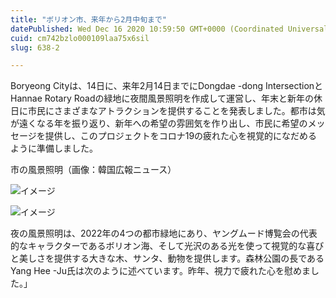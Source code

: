 ```yaml
---
title: "ボリオン市、来年から2月中旬まで"
datePublished: Wed Dec 16 2020 10:59:50 GMT+0000 (Coordinated Universal Time)
cuid: cm742bzlo000109laa75x6sil
slug: 638-2

---
```



Boryeong Cityは、14日に、来年2月14日までにDongdae -dong IntersectionとHannae Rotary Roadの緑地に夜間風景照明を作成して運営し、年末と新年の休日に市民にさまざまなアトラクションを提供することを発表しました。都市は気が遠くなる年を振り返り、新年への希望の雰囲気を作り出し、市民に希望のメッセージを提供し、このプロジェクトをコロナ19の疲れた心を視覚的になだめるように準備しました。

市の風景照明（画像：韓国広報ニュース）

![イメージ](https://cdn.hashnode.com/res/hashnode/image/upload/v1739494865637/ced2c00a-8de5-471e-9296-70dbde527d3a.jpeg)

![イメージ](https://cdn.hashnode.com/res/hashnode/image/upload/v1739494867688/0d4cbcc6-07a5-4cd5-99de-19e735387d52.jpeg)

夜の風景照明は、2022年の4つの都市緑地にあり、ヤングムード博覧会の代表的なキャラクターであるボリオン海、そして光沢のある光を使って視覚的な喜びと美しさを提供する大きな木、サンタ、動物を提供します。森林公園の長であるYang Hee -Ju氏は次のように述べています。昨年、視力で疲れた心を慰めました。」